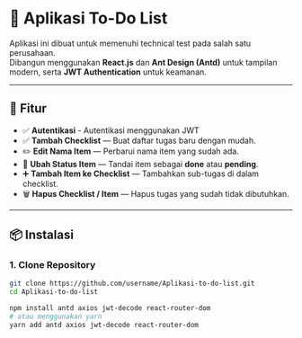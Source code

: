# 📝 Aplikasi To-Do List

Aplikasi ini dibuat untuk memenuhi technical test pada salah satu perusahaan.  
Dibangun menggunakan **React.js** dan **Ant Design (Antd)** untuk tampilan modern, serta **JWT Authentication** untuk keamanan.

---

## 🚀 Fitur
- ✅ **Autentikasi** - Autentikasi menggunakan JWT
- ✅ **Tambah Checklist** — Buat daftar tugas baru dengan mudah.
- ✏️ **Edit Nama Item** — Perbarui nama item yang sudah ada.
- 🔄 **Ubah Status Item** — Tandai item sebagai **done** atau **pending**.
- ➕ **Tambah Item ke Checklist** — Tambahkan sub-tugas di dalam checklist.
- 🗑 **Hapus Checklist / Item** — Hapus tugas yang sudah tidak dibutuhkan.

---

## 📦 Instalasi

### 1. Clone Repository
```bash
git clone https://github.com/username/Aplikasi-to-do-list.git
cd Aplikasi-to-do-list

npm install antd axios jwt-decode react-router-dom
# atau menggunakan yarn
yarn add antd axios jwt-decode react-router-dom



